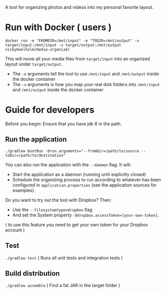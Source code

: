 A tool for organizing photos and videos into my personal favorite layout.

# Run with Docker ( users )
`docker run -e "FROMDIR=/mnt/input" -e "TODIR=/mnt/output" -v target/input:/mnt/input -v target/output:/mnt/output nickymoelholm/media-organizer`

This will move all your media files from `target/input` into an organized layout under `target/output`.
- The `-e` arguments tell the tool to use `/mnt/input` and `/mnt/output` inside the docker container
- The `-v` arguments is how you map your real disk folders into `/mnt/input` and `/mnt/output` inside the docker container
 
# Guide for developers
Before you begin: Ensure that you have jdk 8 in the path.

## Run the application
`./gradlew bootRun -Drun.arguments="--fromDir=/path/to/source --toDir=/path/to/destination"`

You can also run the application with the `--daemon` flag. It will:
- Start the application as a daemon (running until explicitly closed)
- Schedule the organizing process to run according to whatever has been configured in `application.properties` (see the application sources for examples).  
 
Do you want to try out the tool with Dropbox? Then:
- Use the `--filesystemtype=dropbox` flag
- And set the System property `-Ddropbox.accessToken=[your-own-token]`.

( to use this feature you need to get your own token for your Dropbox account )
 
## Test
`./gradlew test`
( Runs all unit tests and integration tests )

## Build distribution
`./gradlew assemble`
( Find a fat JAR in the target folder )
  

